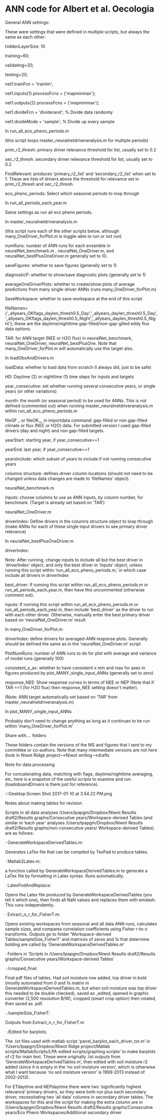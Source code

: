# ANN code for Albert et al. Oecologia


General ANN settings:

These were settings that were defined in multiple scripts, but always the same as each other:

hiddenLayerSize: 10

training=60;

validating=20;

testing=20;

net1.trainFcn = 'trainlm';

net1.inputs{1}.processFcns = {'mapminmax'};    

net1.outputs{2}.processFcns = {'mapminmax'};

net1.divideFcn = 'dividerand';  % Divide data randomly

net1.divideMode = 'sample';  % Divide up every sample

 

In run_all_eco_pheno_periods.m

(this script loops master_neuralnetdriveranalysis.m for multiple periods)

prim_r2_thresh: primary driver relevance threshold for list, usually set to 0.2

sec_r2_thresh: secondary driver relevance threshold for list, usually set to 0.2

FindRelevant: produces ‘primary_r2_list’ and ‘secondary_r2_list’ when set to 1.  These are lists of drivers above the threshold for relevance set in prim_r2_thresh and sec_r2_thresh.

eco_pheno_periods: Select which seasonal periods to loop through

 

In run_all_periods_each_year.m

Same settings as run all eco pheno periods.

 

In master_neuralnetdriveranalysis.m

(this script runs each of the other scripts below, although many_OneDriver_forPlot.m is toggle-able to run or not run)

numRuns: number of ANN runs for each ensemble in neuralNet_benchmark.m , neuralNet_OneDriver.m, and neuralNet_bestPlusOneDriver.m  generally set to 10.

saveFigures: whether to save figures (generally set to 1)

diagnosticP: whether to show/save diagnostic plots (generally set to 1)

averageOneDriverPlots: whether to create/show plots of average predictions from many single-driver ANNs (runs many_OneDriver_forPlot.m)

SaveWorkspace: whether to save workspace at the end of this script

fileNames={'_allyears_OKflags_daylen_thresh0.5_Day','_allyears_daylen_thresh0.5_Day', '_allyears_OKflags_daylen_thresh0.5_Night','_allyears_daylen_thresh0.5_Night'}; these are the daytime/nighttime gap-filled/non-gap-gilled eddy flux data  options.

TAR: for ANN target (NEE or H2O flux) in neuralNet_benchmark, neuralNet_OneDriver, neuralNet_bestPlusOne. Note that many_OneDriver_forPlot.m will automatically use this target also.

 

In loadObsAndDrivers.m

loadData: whether to load data from scratch (I always did, just to be safe)

HD: Daytime (2) or nighttime (1) time steps for inputs and targets

year_consecutive: set whether running several consecutive years, or single years (or other variations)

month: the month (or seasonal period) to be used for ANNs.  This is not defined (commented out) when running master_neuralnetdriveranalysis.m within run_all_eco_pheno_periods.m

fileGF _ or fileOK__ in importdata command: gap-filled or non gap-filled climate or flux (NEE or H2O) data. For submitted version I used gap-filled drivers (day and night) and non gap-filled targets.

yearStart: starting year, if year_consecutive==1

yearEnd:  last year, if year_consecutive==1

yearsInclude: which subset of years to include if not running consecutive years

columns structure: defines driver column locations (should not need to be changed unless data changes are made to ‘fileNames’ object).

 

neuralNet_benchmark.m

inputs: choose columns to use as ANN inputs, by column number, for benchmark.  (Target is already set based on ‘TAR’)

 

neuralNet_OneDriver.m

driverIndex: Define drivers in the columns structure object to loop through (make ANNs for each of these single input drivers to see primary driver relevance)

 

In neuralNet_bestPlusOneDriver.m

driverIndex:

Note: After running, change inputs to include all but the best driver in ‘driverIndex’ object, and only the best driver in ‘inputs’ object, unless running this script within ‘run_all_eco_pheno_periods.m,’ in which case include all drivers in driverIndex

best_driver: If running this script within run_all_eco_pheno_periods.m or run_all_periods_each_year.m, then have this uncommented (otherwise comment out).

inputs: If running this script within run_all_eco_pheno_periods.m or run_all_periods_each_year.m, then include ‘best_driver’ as the driver to run with each other driver.  Otherwise, manually enter the best primary driver based on ‘neuralNet_OneDriver.m’ result

 

In many_OneDriver_forPlot.m

driverIndex: define drivers for averaged-ANN response plots.  Generally should be defined the same as in the ‘neuralNet_OneDriver.m’ script

PlotNumRuns: number of ANN runs to do for plot with average and variance of model runs (generally 100)

consistent_x_ax: whether to have consistent x min and max for axes in figures produced by plot_MANY_single_input_ANNs (generally set to zero)

response_NEE: Show response curves in terms of NEE or NEP (Note that if TAR ==1 (for H2O flux) then response_NEE setting doesn't matter).

(Note: ANN target automatically set based on ‘TAR’ from master_neuralnetdriveranalysis.m)

 

In plot_MANY_single_input_ANNs

Probably don’t need to change anything as long as it continues to be run within ‘many_OneDriver_forPlot.m’

 

 

Share with.... folders

These folders contain the versions of the MS and figures that I sent to my committee or co-authors.  Note that many intermediate versions are not here (look in Niwot Ridge project-->Niwot writing-->drafts

 

Note for data processing

For concatenating data, matching with flags, daytime/nighttime averaging, etc, here is a snapshot of the useful scripts to examine and run. (loadobsandDrivers is there just for reference).

 

:::Desktop:Screen Shot 2017-01-10 at 3.54.22 PM.png

 

Notes about making tables for revision

Scripts in all data analyses /Users/lpapgm/Dropbox/Niwot Results draft2/Results graphs/Consecutive years/Workspace-derived Tables (and similar in ‘each year’ analyses /Users/lpapgm/Dropbox/Niwot Results draft2/Results graphs/non-consecutive years/ Workspace-derived Tables) are as follows:

 

·      GenerateWorkspaceDerivedTables.m:

Generates LaTex file that can be compiled by TexPad to produce tables.

 

·      Matlab2Latex.m:

a function called by GenerateWorkspaceDerivedTables.m to generate a LaTex file by formatting in Latex syntax.  Runs automatically.

 

·      LatexFndAndReplace:

Opens the Latex file produced by GenerateWorkspaceDerivedTables (you tell it which one), then finds all NaN values and replaces them with emdash.  This runs independently.

 

·      Extract_n_r_for_FisherT.m:

Opens existing workspaces from seasonal and all data ANN runs, calculates sample sizes, and compares correlation coefficients using Fisher r-to-z transforms. Outputs go to folder ‘Workspace-derived Tables/sampleSize_FisherT’ and matrices of zeros and 1s that determine bolding are called by ‘GenerateWorkspaceDerivedTables.m’

 

·      Folders in ‘Scripts in /Users/lpapgm/Dropbox/Niwot Results draft2/Results graphs/Consecutive years/Workspace-derived Tables’

 

·      /cropped_final:

Final pdf files of tables.  Had soil moisture row added, top driver in bold (mostly automated from 0 and 1s matrix in GenerateWorkspaceDerivedTables.m, but when soil moisture was top driver this needed to be double checked), saved as _edited, opened in graphic converter (2,500 resolution B/W), cropped (smart crop option) then rotated, then saved as .pdf.

 

·      /sampleSize_FisherT:

Outputs from Extract_n_r_for_FisherT.m

 

·      /Edited for barplots:

The .txt files used with matlab script ‘panel_barplot_each_driver_txt.m’ in ‘/Users/lpapgm/Dropbox/Niwot Ridge project/Matlab scripts/MatlabScripts/LPA-edited scripts/graphing scripts’ to make barplots of r2 for main text.  These were originally .txt outputs from ‘GenerateWorkspaceDerivedTables.m’, then edited with soil moisture r2 added (since it is empty in the ‘no soil moisture version’, which is otherwise what I want because ‘no soil moisture version’ is 1999-2013 instead of 2002-2013).

 

For ETdaytime and NEPdaytime there were two ‘significantly highest relevance’ primary drivers, so they were both run plus each secondary driver, necessitating two ‘all data’ columns in secondary driver tables.  The workspaces for this and the script for making the extra column are in /Users/lpapgm/Dropbox/Niwot Results draft2/Results graphs/Consecutive years/Eco Pheno Workspaces/Additional secondary driver



